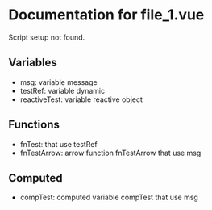 # Documentation for file_1.vue

Script setup not found.

## Variables
- msg: variable message
- testRef: variable dynamic
- reactiveTest: variable reactive object

## Functions
- fnTest: that use testRef
- fnTestArrow: arrow function fnTestArrow that use msg

## Computed
- compTest: computed variable compTest that use msg
